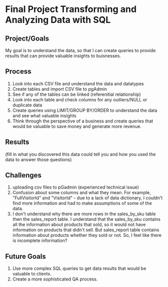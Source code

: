# Final Project Transforming and Analyzing Data with SQL 

## Project/Goals
My goal is to understand the data, so that I can create queries to provide results that can provide valuable insights to buisnesses.

## Process

1. Look into each CSV file and understand the data and datatypes 
2. Create tables and import CSV file to pgAdmin
3. See if any of the tables can be linked (referenitial relationship)
4. Look into each table and check columns for any outliers/NULL or duplicate data
5. Create queries using LIMIT/GROUP BY/ORDER to understand the data and see what valuable insights
6. Think through the perspective of a business and create queries that would be valuable to save money and generate more revenue. 

## Results

(fill in what you discovered this data could tell you and how you used the data to answer those questions)

## Challenges 
1. uploading csv files to pGadmin (experienced technical issue)
2. Confusion about some columns and what they mean. For example, "FullVisitorId" and "VisitorId" - due to a lack of data dictionary, I couldn't find more information and had to make assumptions of some of the data.
3. I don't understand why there are more rows in the sales_by_sku table then the sales_report table. I understand that the sales_by_sku contains all the information about products that sold, so it would not have information on products that didn't sell. But sales_report table contains information about products whether they sold or not. So, I feel like there is incomplete information? 

## Future Goals
1. Use more complex SQL queries to get data results that would be valuable to clients.
2. Create a more sophisticated QA process. 
